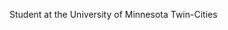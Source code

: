 Student at the University of Minnesota Twin-Cities

<!---
tbirddy/tbirddy is a ✨ special ✨ repository because its `README.md` (this file) appears on your GitHub profile.
You can click the Preview link to take a look at your changes.
--->
